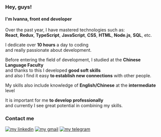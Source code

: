 ### Hey, guys!

#### I'm Ivanna, front end developer


Over the past year, I have mastered technologies such as:  
**React**, **Redux**, **TypeScript**, **JavaScript**, **CSS**, **HTML**, **Node.js**, **SQL**, etc. 

I dedicate over **10 hours** a day to coding  
and really passionate about development.

Before entering the field of development, I studied at the **Chinese Language Faculty**  
and thanks to this I developed **good soft skills**  
and also I find it easy **to establish new connections** with other people.  

My skills also include knowledge of **English/Chinese** at the **intermediate** level

It is important for me **to develop professionally**   
and currently I see great potential in combining my skills.


### Contact me


[![my linkedin](https://github.com/ivaZaiets/ivaZaiets/assets/142230575/a098b586-62e5-4b97-a011-cbc40e176c2c)](https://www.linkedin.com/in/ivanna-zaiets-6122532a0/)
[![my gmail](https://github.com/ivaZaiets/ivaZaiets/assets/142230575/30eaca98-36ba-4861-95f9-e75607195503)](mailto:iva.zaiets.dev@gmail.com)
[![my telegram](https://github.com/ivaZaiets/ivaZaiets/assets/142230575/2e57a85b-8125-4a26-aee3-3b550990b4d0)](https://t.me/swugre)


